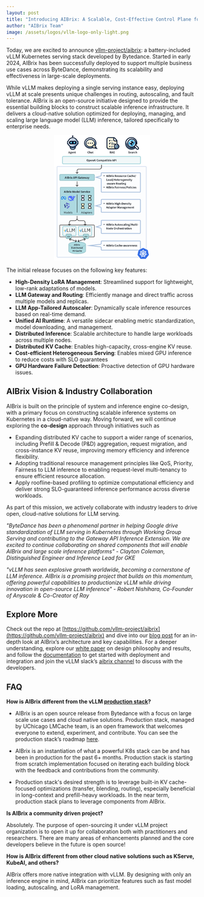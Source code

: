 ```yaml
---
layout: post
title: "Introducing AIBrix: A Scalable, Cost-Effective Control Plane for vLLM"
author: "AIBrix Team"
image: /assets/logos/vllm-logo-only-light.png
---
```


Today, we are excited to announce [vllm-project/aibrix](https://github.com/vllm-project/aibrix): a battery-included vLLM Kubernetes serving stack developed by Bytedance. Started in early 2024, AIBrix has been successfully deployed to support multiple business use cases across ByteDance, demonstrating its scalability and effectiveness in large-scale deployments.

While vLLM makes deploying a single serving instance easy, deploying vLLM at scale presents unique challenges in routing, autoscaling, and fault tolerance. AIBrix is an open-source initiative designed to provide the essential building blocks to construct scalable inference infrastructure. It delivers a cloud-native solution optimized for deploying, managing, and scaling large language model (LLM) inference, tailored specifically to enterprise needs.

<figure style="width: 50%; height: auto; text-align: center; margin: 0 auto;">
  <img src="/assets/figures/aibrix/aibrix-diagram.png" />
</figure>

The initial release focuses on the following key features:

- **High-Density LoRA Management**: Streamlined support for lightweight, low-rank adaptations of models.
- **LLM Gateway and Routing**: Efficiently manage and direct traffic across multiple models and replicas.
- **LLM App-Tailored Autoscaler**: Dynamically scale inference resources based on real-time demand.
- **Unified AI Runtime**: A versatile sidecar enabling metric standardization, model downloading, and management.
- **Distributed Inference**: Scalable architecture to handle large workloads across multiple nodes.
- **Distributed KV Cache**: Enables high-capacity, cross-engine KV reuse.
- **Cost-efficient Heterogeneous Serving**: Enables mixed GPU inference to reduce costs with SLO guarantees
- **GPU Hardware Failure Detection**: Proactive detection of GPU hardware issues.

## AIBrix Vision & Industry Collaboration

AIBrix is built on the principle of system and inference engine co-design, with a primary focus on constructing scalable inference systems on Kubernetes in a cloud-native way. Moving forward, we will continue exploring the **co-design** approach through initiatives such as

* Expanding distributed KV cache to support a wider range of scenarios, including Prefill & Decode (P&D) aggregation, request migration, and cross-instance KV reuse, improving memory efficiency and inference flexibility.
* Adopting traditional resource management principles like QoS, Priority, Fairness to LLM inference to enabling request-level multi-tenancy to ensure efficient resource allocation. 
* Apply roofline-based profiling to optimize computational efficiency and deliver strong SLO-guaranteed inference performance across diverse workloads.

As part of this mission, we actively collaborate with industry leaders to drive open, cloud-native solutions for LLM serving.

*"ByteDance has been a phenomenal partner in helping Google drive standardization of LLM serving in Kubernetes through Working Group Serving and contributing to the Gateway API Inference Extension. We are excited to continue collaborating on shared components that will enable AIBrix and large scale inference platforms"*
                           *\- Clayton Coleman, Distinguished Engineer and Inference Lead for GKE*

*"vLLM has seen explosive growth worldwide, becoming a cornerstone of LLM inference. AIBrix is a promising project that builds on this momentum, offering powerful capabilities to productionize vLLM while driving innovation in open-source LLM inference"*
                            *\- Robert Nishihara, Co-Founder of Anyscale & Co-Creator of Ray*

## Explore More

Check out the repo at [https://github.com/vllm-project/aibrix](https://github.com/vllm-project/aibrix) and dive into our [blog post](https://aibrix.github.io/posts/2025-02-20-vllm-control-plane/) for an in-depth look at AIBrix’s architecture and key capabilities. For a deeper understanding, explore our [white paper](https://github.com/vllm-project/aibrix/blob/main/docs/paper/AIBrix_White_Paper_0219_2025.pdf) on design philosophy and results, and follow the [documentation](https://aibrix.readthedocs.io/latest/) to get started with deployment and integration and join the vLLM slack’s [aibrix channel](https://vllm-dev.slack.com/archives/C08EQ883CSV) to discuss with the developers. 

## FAQ

**How is AIBrix different from the vLLM [production stack](https://github.com/vllm-project/production-stack)?**

* AIBrix is an open source release from Bytedance with a focus on large scale use cases and cloud native solutions. Production stack, managed by UChicago LMCache team, is an open framework that welcomes everyone to extend, experiment, and contribute. You can see the production stack’s roadmap [here](https://github.com/vllm-project/production-stack/issues/26).

* AIBrix is an instantiation of what a powerful K8s stack can be and has been in production for the past 6+ months. Production stack is starting from scratch implementation focused on iterating each building block with the feedback and contributions from the community.

* Production stack's desired strength is to leverage built-in KV cache-focused optimizations (transfer, blending, routing), especially beneficial in long-context and prefill-heavy workloads. In the near term, production stack plans to leverage components from AIBrix.

**Is AIBrix a community driven project?**

Absolutely. The purpose of open-sourcing it under vLLM project organization is to open it up for collaboration both with practitioners and researchers. There are many areas of enhancements planned and the core developers believe in the future is open source! 

**How is AIBrix different from other cloud native solutions such as KServe, KubeAI, and others?**

AIBrix offers more native integration with vLLM. By designing with only an inference engine in mind, AIBrix can prioritize features such as fast model loading, autoscaling, and LoRA management. 
